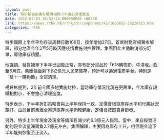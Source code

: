 ```yaml
---
layout: post
title: 特步稱目前庫存規模相對小不擔心清理進度
date: 2022-08-23 16:52:24.000000000 +08:00
link: https://news.rthk.hk/rthk/ch/component/k2/1663652-20220823.htm
categories: rthk
---
```


特步國際上半年平均存貨周轉日數106日，按年增加27日。首席財務官楊鷺彬解釋，部分地區今年3至5月時因應疫情實施封控管理，集團因此主動取消部分訂單，導致庫存積壓。

他強調，發貨補單下半年已回復正常，亦有部分貨品於「618購物節」中清理。截至6月底，集團帳面剩下約2億元人民幣庫存，預計可以通過電商平台，特別是「雙十一購物節」全部清理。

楊鷺彬提到，2年前全國多地實施封控，當時庫存情況比現在更嚴重，今次庫存規模相對小，不會擔心清理進度。

特步表示，下半年折扣策略會與上半年保持一致，定價會根據庫存水平和行業狀況釐訂。由於目前集團全渠道庫存水平仍較健康，定價會按照自身節奏。

另外，特步上半年現金及現金等值項目減少約6.3億元人民幣。當中，來自經營活動的現金流量淨額負2.7億元左右。集團解釋，主要因為庫存上升，相信現金流下半年能夠恢復至正流入。
